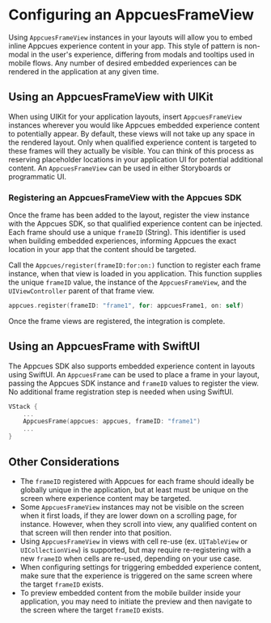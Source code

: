 # Configuring an AppcuesFrameView

Using `AppcuesFrameView` instances in your layouts will allow you to embed inline Appcues experience content in your app. This style of pattern is non-modal in the user's experience, differing from modals and tooltips used in mobile flows. Any number of desired embedded experiences can be rendered in the application at any given time.

## Using an AppcuesFrameView with UIKit

When using UIKit for your application layouts, insert ``AppcuesFrameView`` instances wherever you would like Appcues embedded experience content to potentially appear. By default, these views will not take up any space in the rendered layout. Only when qualified experience content is targeted to these frames will they actually be visible. You can think of this process as reserving placeholder locations in your application UI for potential additional content. An ``AppcuesFrameView`` can be used in either Storyboards or programmatic UI.

### Registering an AppcuesFrameView with the Appcues SDK

Once the frame has been added to the layout, register the view instance with the Appcues SDK, so that qualified experience content can be injected. Each frame should use a unique `frameID` (String). This identifier is used when building embedded experiences, informing Appcues the exact location in your app that the content should be targeted.

Call the ``Appcues/register(frameID:for:on:)`` function to register each frame instance, when that view is loaded in you application. This function supplies the unique `frameID` value, the instance of the ``AppcuesFrameView``, and the `UIViewController` parent of that frame view.

```swift
appcues.register(frameID: "frame1", for: appcuesFrame1, on: self)
```

Once the frame views are registered, the integration is complete.

## Using an AppcuesFrame with SwiftUI

The Appcues SDK also supports embedded experience content in layouts using SwiftUI. An ``AppcuesFrame`` can be used to place a frame in your layout, passing the Appcues SDK instance and `frameID` values to register the view. No additional frame registration step is needed when using SwiftUI.

```swift
VStack {
    ...
    AppcuesFrame(appcues: appcues, frameID: "frame1")
    ...
}
```

## Other Considerations

* The `frameID` registered with Appcues for each frame should ideally be globally unique in the application, but at least must be unique on the screen where experience content may be targeted. 
* Some ``AppcuesFrameView`` instances may not be visible on the screen when it first loads, if they are lower down on a scrolling page, for instance. However, when they scroll into view, any qualified content on that screen will then render into that position.
* Using ``AppcuesFrameView`` in views with cell re-use (ex. `UITableView` or `UICollectionView`) is supported, but may require re-registering with a new `frameID` when cells are re-used, depending on your use case.
* When configuring settings for triggering embedded experience content, make sure that the experience is triggered on the same screen where the target `frameID` exists.
* To preview embedded content from the mobile builder inside your application, you may need to initiate the preview and then navigate to the screen where the target `frameID` exists.
